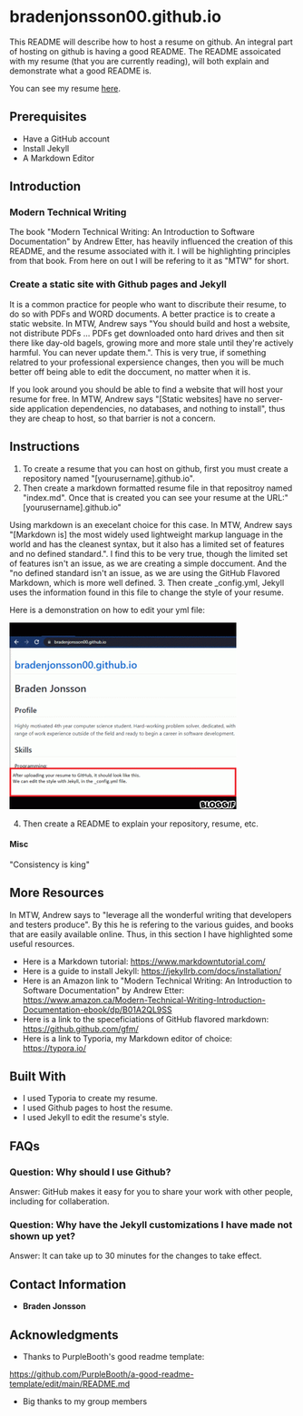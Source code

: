 # bradenjonsson00.github.io

This README will describe how to host a resume on github. An integral part of hosting on github is having a good README. The README assoicated with my resume (that you are currently reading), will both explain and demonstrate what a good README is.

You can see my resume [here](https://bradenjonsson00.github.io/).

## Prerequisites

 - Have a GitHub account
 - Install Jekyll
 - A Markdown Editor

## Introduction

### Modern Technical Writing

The book "Modern Technical Writing: An Introduction to Software Documentation" by Andrew Etter, has heavily influenced the creation of this README, and the resume associated with it. I will be highlighting principles from that book. From here on out I will be refering to it as "MTW" for short.

### Create a static site with Github pages and Jekyll

It is a common practice for people who want to discribute their resume, to do so with PDFs and WORD documents. A better practice is to create a static website. In MTW, Andrew says "You should build and host a website, not distribute PDFs … PDFs get downloaded onto hard drives and then sit there like day-old bagels, growing more and more stale until they're actively harmful. You can never update them.". This is very true, if something relatred to your professional expersience changes, then you will be much better off being able to edit the doccument, no matter when it is.

If you look around you should be able to find a website that will host your resume for free. In MTW, Andrew says "\[Static websites] have no server-side application dependencies, no databases, and nothing to install", thus they are cheap to host, so that barrier is not a concern.


## Instructions

1. To create a resume that you can host on github, first you must create a repository named "[yourusername].github.io".
2. Then create a markdown formatted resume file in that repositroy named "index.md". Once that is created you can see your resume at the URL:"[yourusername].github.io"

Using markdown is an execelant choice for this case. In MTW, Andrew says "[Markdown is] the most widely used lightweight markup language in the world and has the cleanest syntax, but it also has a limited set of features and no defined standard.". I find this to be very true, though the limited set of features isn't an issue, as we are creating a simple doccument. And the "no defined standard isn't an issue, as we are using the GitHub Flavored Markdown, which is more well defined.
3. Then create \_config.yml, Jekyll uses the information found in this file to change the style of your resume.

Here is a demonstration on how to edit your yml file:

![](EditYML.gif)

4. Then create a README to explain your repository, resume, etc.

#### Misc

"Consistency is king"

## More Resources

In MTW, Andrew says to "leverage all the wonderful writing that developers and testers produce". By this he is refering to the various guides, and books that are easily available online. Thus, in this section I have highlighted some useful resources.

- Here is a Markdown tutorial: https://www.markdowntutorial.com/
- Here is a guide to install Jekyll: https://jekyllrb.com/docs/installation/
- Here is an Amazon link to "Modern Technical Writing: An Introduction to Software Documentation" by Andrew Etter:  https://www.amazon.ca/Modern-Technical-Writing-Introduction-Documentation-ebook/dp/B01A2QL9SS
- Here is a link to the speceficiations of GitHub flavored markdown: https://github.github.com/gfm/
- Here is a link to Typoria, my Markdown editor of choice: https://typora.io/

## Built With

 - I used Typoria to create my resume.
 - I used Github pages to host the resume.
 - I used Jekyll to edit the resume's style.

## FAQs

### Question: Why should I use Github?

Answer: GitHub makes it easy for you to share your work with other people, including for collaberation.

### Question: Why have the Jekyll customizations I have made not shown up yet?

Answer: It can take up to 30 minutes for the changes to take effect.

## Contact Information

 - **Braden Jonsson**

## Acknowledgments
 - Thanks to PurpleBooth's good readme template:

https://github.com/PurpleBooth/a-good-readme-template/edit/main/README.md

- Big thanks to my group members
